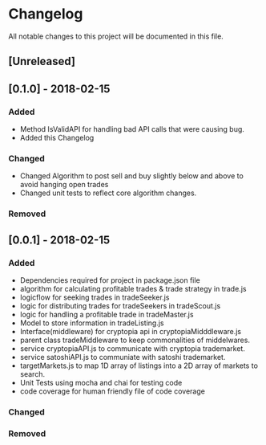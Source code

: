 # Changelog
All notable changes to this project will be documented in this file.

## [Unreleased]

## [0.1.0] - 2018-02-15
### Added
- Method IsValidAPI for handling bad API calls that were causing bug.
- Added this Changelog

### Changed
- Changed Algorithm to post sell and buy slightly below and above to avoid hanging open trades
- Changed unit tests to reflect core algorithm changes.

### Removed


## [0.0.1] - 2018-02-15
### Added
- Dependencies required for project in package.json file
- algorithm for calculating profitable trades & trade strategy in trade.js
- logicflow for seeking trades in tradeSeeker.js
- logic for distributing trades for tradeSeekers in tradeScout.js
- logic for handling a profitable trade in tradeMaster.js
- Model to store information in tradeListing.js
- Interface(middleware) for cryptopia api in cryptopiaMidddleware.js
- parent class tradeMiddleware to keep commonalities of middelwares.
- service cryptopiaAPI.js to communicate with cryptopia trademarket.
- service satoshiAPI.js to communiate with satoshi trademarket.
- targetMarkets.js to map 1D array of listings into a 2D array of markets to search.
- Unit Tests using mocha and chai for testing code
- code coverage for human friendly file of code coverage

### Changed

### Removed 